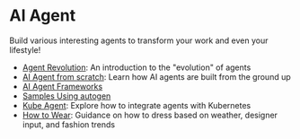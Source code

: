 # AI Agent

Build various interesting agents to transform your work and even your lifestyle!

- [Agent Revolution](./agent-evolution.md): An introduction to the "evolution" of agents
- [AI Agent from scratch](./scratch/README.md): Learn how AI agents are built from the ground up
- [AI Agent Frameworks](./frameworks.md)
- [Samples Using autogen](./autogen/)
- [Kube Agent](./kube-agent/): Explore how to integrate agents with Kubernetes
- [How to Wear](./how-to-wear/README.md): Guidance on how to dress based on weather, designer input, and fashion trends
